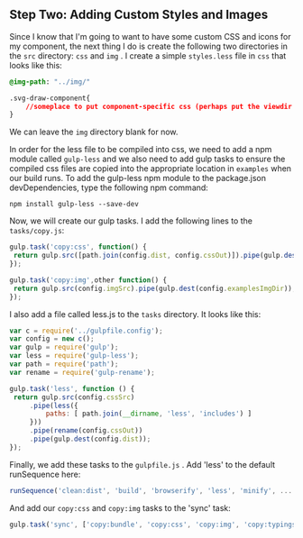 ## Step Two: Adding Custom Styles and Images

Since I know that I'm going to want to have some custom CSS and icons for my component, the next thing I do is create the following two directories in the `src` directory: `css` and `img` . I create a simple `styles.less` file in `css` that looks like this:

```css
@img-path: "../img/"

.svg-draw-component{
    //someplace to put component-specific css (perhaps put the viewdir logo here?).
}
```

We can leave the `img` directory blank for now.

In order for the less file to be compiled into css, we need to add a npm module called `gulp-less` and we also need to add gulp tasks to ensure the compiled css files are copied into the appropriate location in `examples` when our build runs. To add the gulp-less npm module to the package.json devDependencies, type the following npm command:

```npm install gulp-less --save-dev```

Now, we will create our gulp tasks. I add the following lines to the `tasks/copy.js`:

```js
gulp.task('copy:css', function() {
 return gulp.src([path.join(config.dist, config.cssOut)]).pipe(gulp.dest(config.examplesCssDir)); 
});

gulp.task('copy:img',other function() {
 return gulp.src(config.imgSrc).pipe(gulp.dest(config.examplesImgDir));
});
```

I also add a file called less.js to the `tasks` directory. It looks like this:

```js
var c = require('../gulpfile.config');
var config = new c();
var gulp = require('gulp');
var less = require('gulp-less');
var path = require('path');
var rename = require('gulp-rename'); 

gulp.task('less', function () {
 return gulp.src(config.cssSrc)
     .pipe(less({
         paths: [ path.join(__dirname, 'less', 'includes') ]
     }))
     .pipe(rename(config.cssOut))
     .pipe(gulp.dest(config.dist));
});
```

Finally, we add these tasks to the `gulpfile.js` . Add 'less' to the default runSequence here:

```js
runSequence('clean:dist', 'build', 'browserify', 'less', 'minify', ...
```

And add our `copy:css` and `copy:img` tasks to the 'sync' task:

```js
gulp.task('sync', ['copy:bundle', 'copy:css', 'copy:img', 'copy:typings']);
```
